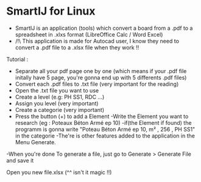 # SmartIJ for Linux
- SmartIJ is an application (tools) which convert a board from a .pdf to a spreadsheet in .xlxs format (LibreOffice Calc / Word Excel)
- /!\ This application is made for Autocad user, I know they need to convert a .pdf file to a .xlsx file when they work !!

Tutorial : 
  - Separate all your pdf page one by one (which means if your .pdf file initally have 5 page, you're gonna end up with 5 differents .pdf files)
  - Convert each .pdf files to .txt file (very important for the reading)
  - Open the .txt file you want to use
  - Create a level (e.g: PH SS1, RDC ...)
  - Assign you level (very important)
  - Create a categorie (very important) 
  - Press the button (+) to add a Element
    -Write the Element you want to research (eg : Poteaux Béton Armé ep 10)
      -if(the Element if found) the programm is gonna write "Poteau Béton Armé ep 10, m² , 256 , PH SS1" in the categorie
  -The're is other features added to the application in the Menu Generate.
  
  -When you're done
    To generate a file, just go to Generate > Generate File and save it
   
  Open you new file.xlsx (^^ isn't it magic !!)
  
